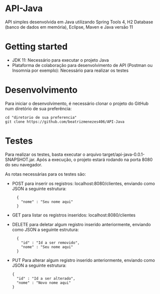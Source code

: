 # API-Java

API simples desenvolvida em Java utilizando Spring Tools 4, H2 Database (banco de dados em memória), Eclipse, Maven e Java versão 11

# Getting started

* JDK 11: Necessário para executar o projeto Java
* Plataforma de colaboração para desenvolvimento de API (Postman ou Insomnia por exemplo): Necessário para realizar os testes

# Desenvolvimento

Para iniciar o desenvolvimento, é necessário clonar o projeto do GitHub num diretório de sua preferência:

```shell
cd "diretorio de sua preferencia"
git clone https://github.com/beatrizmenezes406/API-Java
```

# Testes

Para realizar os testes, basta executar o arquivo target/api-java-0.0.1-SNAPSHOT.jar. Após a execução, o projeto estará rodando na porta 8080 do seu navegador.

As rotas necessárias para os testes são:
  
  * POST para inserir os registros: localhost:8080/clientes, enviando como JSON a seguinte estrutura:
  
    ```code
      {
        "nome" : "Seu nome aqui"
      }
      ```
  * GET para listar os registros inseridos: localhost:8080/clientes
  * DELETE para deletar algum registro inserido anteriormente, enviando como JSON a seguinte estrutura: 
  
    ```code
      {
        "id" : "Id a ser removido",
        "nome" : "Seu nome aqui"
      }
      ```
   * PUT Para alterar algum registro inserido anteriormente, enviando como JSON a seguinte estrutura:
   
      ```code
      {
        "id" : "Id a ser alterado",
        "nome" : "Novo nome aqui"
      }
      ```

